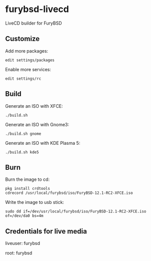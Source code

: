 # furybsd-livecd
LiveCD builder for FuryBSD

## Customize
Add more packages:
```
edit settings/packages
```

Enable more services:
```
edit settings/rc
```

## Build
Generate an ISO with XFCE:
```
./build.sh
```
Generate an ISO with Gnome3:
```
./build.sh gnome
```
Generate an ISO with KDE Plasma 5:
```
./build.sh kde5
```

## Burn

Burn the image to cd:
```
pkg install crdtools
cdrecord /usr/local/furybsd/iso/FuryBSD-12.1-RC2-XFCE.iso
```

Write the image to usb stick:
```
sudo dd if=/dev/usr/local/furybsd/iso/FuryBSD-12.1-RC2-XFCE.iso of=/dev/da0 bs=4m
```

## Credentials for live media
liveuser: furybsd

root: furybsd
